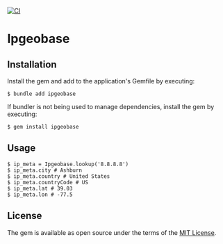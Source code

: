 [![CI](https://github.com/mihalychev/ipgeobase/actions/workflows/main.yml/badge.svg)](https://github.com/mihalychev/ipgeobase/actions/workflows/main.yml)
# Ipgeobase

## Installation

Install the gem and add to the application's Gemfile by executing:

    $ bundle add ipgeobase

If bundler is not being used to manage dependencies, install the gem by executing:

    $ gem install ipgeobase

## Usage

    $ ip_meta = Ipgeobase.lookup('8.8.8.8')
    $ ip_meta.city # Ashburn
    $ ip_meta.country # United States
    $ ip_meta.countryCode # US
    $ ip_meta.lat # 39.03
    $ ip_meta.lon # -77.5

## License

The gem is available as open source under the terms of the [MIT License](https://opensource.org/licenses/MIT).
